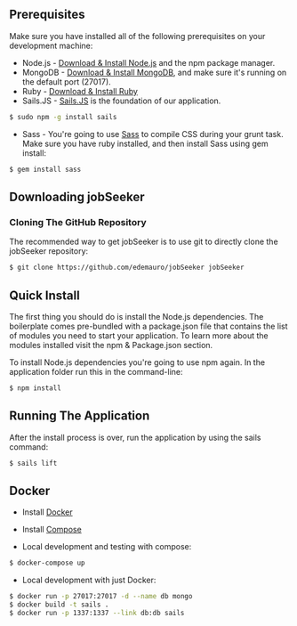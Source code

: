 ## Prerequisites
Make sure you have installed all of the following prerequisites on your development machine:
* Node.js - [Download & Install Node.js](https://nodejs.org/en/download/) and the npm package manager.
* MongoDB - [Download & Install MongoDB](http://www.mongodb.org/downloads), and make sure it's running on the default port (27017).
* Ruby - [Download & Install Ruby](https://www.ruby-lang.org/en/documentation/installation/)
* Sails.JS - [Sails.JS](http://sailsjs.org/) is the foundation of our application.

```bash
$ sudo npm -g install sails
```

* Sass - You're going to use [Sass](http://sass-lang.com/) to compile CSS during your grunt task. Make sure you have ruby installed, and then install Sass using gem install:

```bash
$ gem install sass
```

## Downloading jobSeeker

### Cloning The GitHub Repository
The recommended way to get jobSeeker is to use git to directly clone the jobSeeker repository:

```bash
$ git clone https://github.com/edemauro/jobSeeker jobSeeker
```

## Quick Install

The first thing you should do is install the Node.js dependencies. The boilerplate comes pre-bundled with a package.json file that contains the list of modules you need to start your application. To learn more about the modules installed visit the npm & Package.json section.

To install Node.js dependencies you're going to use npm again. In the application folder run this in the command-line:

```bash
$ npm install
```

## Running The Application

After the install process is over, run the application by using the sails command:

```bash
$ sails lift
```

## Docker

* Install [Docker](https://docs.docker.com/installation/#installation)
* Install [Compose](https://docs.docker.com/compose/install/)

* Local development and testing with compose:
```bash
$ docker-compose up
```

* Local development with just Docker:
```bash
$ docker run -p 27017:27017 -d --name db mongo
$ docker build -t sails .
$ docker run -p 1337:1337 --link db:db sails
```